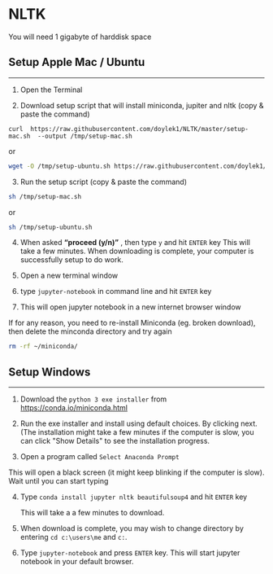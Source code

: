 # NLTK

You will need 1 gigabyte of harddisk space

## Setup Apple Mac / Ubuntu
---

1) Open the Terminal

2) Download setup script that will install miniconda, jupiter and nltk (copy & paste the command)

```
curl  https://raw.githubusercontent.com/doylek1/NLTK/master/setup-mac.sh  --output /tmp/setup-mac.sh
```
or

```sh
wget -O /tmp/setup-ubuntu.sh https://raw.githubusercontent.com/doylek1/NLTK/master/setup-ubuntu.sh
```


3) Run the setup script (copy & paste the command)
```sh
sh /tmp/setup-mac.sh
```

or

```sh
sh /tmp/setup-ubuntu.sh
```



4) When asked **“proceed (y/n)”**  , then type `y` and hit `ENTER` key
    This will take a few minutes.  When downloading is complete, your computer is successfully setup to do work.  




5) Open a new terminal window

6) type `jupyter-notebook` in command line and hit `ENTER` key

7) This will open jupyter notebook in a new internet browser window



If for any reason, you need to re-install Miniconda (eg. broken download), then delete the minconda directory and try again

```sh
rm -rf ~/miniconda/
```







## Setup Windows
---

1) Download the `python 3 exe installer` from https://conda.io/miniconda.html 

2) Run the exe installer and install using default choices.  By clicking next.  (The installation might take a few minutes if the computer is slow, you can click "Show Details" to see the installation progress.

3) Open a program called `Select Anaconda Prompt`

This will open a black screen (it might keep blinking if the computer is slow).  Wait until you can start typing

4) Type `conda install jupyter nltk beautifulsoup4` and hit `ENTER` key
   
   This will take a a few minutes to download.
   
5) When download is complete, you may wish to change directory by entering  `cd c:\users\me` and `c:`.    

6) Type `jupyter-notebook` and press `ENTER` key.    This will start jupyter notebook in your default browser.   

